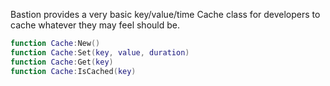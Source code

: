Bastion provides a very basic key/value/time Cache class for developers to cache whatever they may feel should be. 

```lua
function Cache:New()
function Cache:Set(key, value, duration)
function Cache:Get(key)
function Cache:IsCached(key)
```
